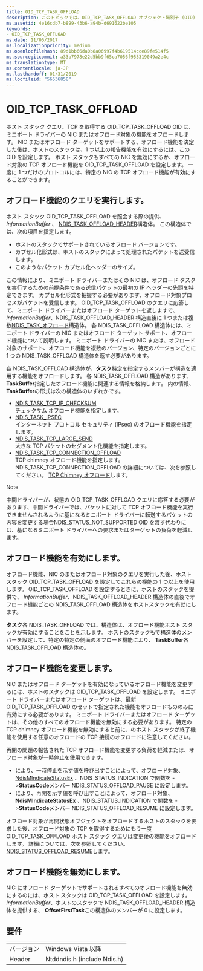 ```yaml
---
title: OID_TCP_TASK_OFFLOAD
description: このトピックでは、OID_TCP_TASK_OFFLOAD オブジェクト識別子 (OID) について説明します。
ms.assetid: 4e16cdb7-b899-43b6-a94b-d691622be105
keywords:
- OID_TCP_TASK_OFFLOAD
ms.date: 11/06/2017
ms.localizationpriority: medium
ms.openlocfilehash: 89d1bb66da0b8a06997f4b619514cce89fe514f5
ms.sourcegitcommit: a33b7978e22d5bb9f65ca7056f955319049a2e4c
ms.translationtype: MT
ms.contentlocale: ja-JP
ms.lasthandoff: 01/31/2019
ms.locfileid: "56536858"
---
```

# <a name="oidtcptaskoffload"></a>OID_TCP_TASK_OFFLOAD

ホスト スタック クエリ、TCP を取得する OID_TCP_TASK_OFFLOAD OID は、ミニポート ドライバーの NIC またはオフロード対象の機能をオフロードします。 NIC またはオフロード ターゲットをサポートする、オフロード機能を決定した後は、ホストのスタックは、1 つ以上の報告機能を有効にするには、この OID を設定します。 ホスト スタックもすべての NIC を無効にするか、オフロード対象の TCP オフロード機能を OID_TCP_TASK_OFFLOAD を設定します。 一度に 1 つだけのプロトコルには、特定の NIC の TCP オフロード機能が有効にすることができます。

## <a name="querying-offload-capabilities"></a>オフロード機能のクエリを実行します。

ホスト スタック OID_TCP_TASK_OFFLOAD を照会する際の提供、 *InformationBuffer* 、 [NDIS_TASK_OFFLOAD_HEADER](https://msdn.microsoft.com/library/windows/hardware/ff559004)構造体。 この構造体では、次の項目を指定します。

- ホストのスタックでサポートされているオフロード バージョンです。
- カプセル化形式は、ホストのスタックによって処理されたパケットを送受信します。
- このようなパケット カプセル化ヘッダーのサイズ。

この情報により、ミニポート ドライバーまたはその NIC は、オフロード タスクを実行するための前提条件である送信パケットの最初の IP ヘッダーの先頭を特定できます。 カプセル化形式を把握する必要があります、オフロード対象プロセスがパケットを受信します。 OID_TCP_TASK_OFFLOAD のクエリに応答して、ミニポート ドライバーまたはオフロード ターゲットを返しますで、 *InformationBuffer*、NDIS_TASK_OFFLOAD_HEADER 構造直後に 1 つまたは複数[NDIS_TASK_オフロード](https://msdn.microsoft.com/library/windows/hardware/ff558995)構造体。 各 NDIS_TASK_OFFLOAD 構造体には、ミニポート ドライバーの NIC またはオフロード ターゲット サポート、オフロード機能について説明します。 ミニポート ドライバーの NIC または、オフロード対象のサポート、オフロード機能を複数のバージョン、特定のバージョンごとに 1 つの NDIS_TASK_OFFLOAD 構造体を返す必要があります。

各 NDIS_TASK_OFFLOAD 構造体が、**タスク**特定を指定するメンバーが構造を適用する機能をオフロードします。 各 NDIS_TASK_OFFLOAD 構造があります、 **TaskBuffer**指定したオフロード機能に関連する情報を格納します。 内の情報、 **TaskBuffer**の形式は次の構造体のいずれかです。

- [NDIS_TASK_TCP_IP_CHECKSUM](https://msdn.microsoft.com/library/windows/hardware/ff559004)  
    チェックサム オフロード機能を指定します。
- [NDIS_TASK_IPSEC](https://msdn.microsoft.com/library/windows/hardware/ff558990)  
    インターネット プロトコル セキュリティ (IPsec) のオフロード機能を指定します。
- [NDIS_TASK_TCP_LARGE_SEND](https://msdn.microsoft.com/library/windows/hardware/ff559008)  
    大きな TCP パケットのセグメント化機能を指定します。
- [NDIS_TASK_TCP_CONNECTION_OFFLOAD](https://msdn.microsoft.com/library/windows/hardware/ff567873)  
    TCP chimney オフロード機能を指定します。 NDIS_TASK_TCP_CONNECTION_OFFLOAD の詳細については、次を参照してください。 [TCP Chimney オフロード](https://docs.microsoft.com/previous-versions/windows/hardware/network/ndis-tcp-chimney-offload)します。

> [!NOTE]
> 中間ドライバーが、状態の OID_TCP_TASK_OFFLOAD クエリに応答する必要があります、中間ドライバーでは、パケットに対して TCP オフロード機能を実行できませんされるように基になるミニポート ドライバーに転送するパケットの内容を変更する場合NDIS_STATUS_NOT_SUPPORTED OID を渡す代わりには、基になるミニポート ドライバーへの要求またはターゲットの負荷を軽減します。

## <a name="enabling-offload-capabilities"></a>オフロード機能を有効にします。

オフロード機能、NIC のまたはオフロード対象のクエリを実行した後、ホスト スタック OID_TCP_TASK_OFFLOAD を設定してこれらの機能の 1 つ以上を使用します。 OID_TCP_TASK_OFFLOAD を設定するときに、ホストのスタックを提供で、 *InformationBuffer*、NDIS_TASK_OFFLOAD_HEADER 構造体の直後でオフロード機能ごとの NDIS_TASK_OFFLOAD 構造体をホストスタックを有効にします。

**タスク**各 NDIS_TASK_OFFLOAD では、構造体は、オフロード機能ホスト スタックが有効にすることをことを示します。 ホストのスタックもで構造体のメンバーを設定して、特定の特定の側面のオフロード機能により、 **TaskBuffer**各 NDIS_TASK_OFFLOAD 構造体の。

## <a name="changing-offload-capabilities"></a>オフロード機能を変更します。 

NIC またはオフロード ターゲットを有効になっているオフロード機能を変更するには、ホストのスタックは OID_TCP_TASK_OFFLOAD を設定します。 ミニポート ドライバーまたはオフロード ターゲットは、最新 OID_TCP_TASK_OFFLOAD のセットで指定された機能をオフロードもののみに有効にする必要があります。 ミニポート ドライバーまたはオフロード ターゲットは、その他のすべてのオフロード機能を無効にする必要があります。 特定の TCP chimney オフロード機能を無効にすると前に、のホスト スタックが終了機能を使用する任意のオフロードの TCP 接続のオフロードに注意してください。

再開の問題の報告された TCP オフロード機能を変更する負荷を軽減または、オフロード対象が一時停止を使用できます。

- により、一時停止を示す値を呼び出すことによって、オフロード対象、 [NdisMIndicateStatusEx](https://msdn.microsoft.com/library/windows/hardware/ff563600) 、NDIS_STATUS_INDICATION で関数を ->**StatusCode**メンバー NDIS_STATUS_OFFLOAD_PAUSE に設定します。
- により、再開を示す値を呼び出すことによって、オフロード対象、 **NdisMIndicateStatusEx** 、NDIS_STATUS_INDICATION で関数を ->**StatusCode**メンバー NDIS_STATUS_OFFLOAD_RESUME に設定します。

オフロード対象が再開状態オブジェクトをオフロードするホストのスタックを要求した後、オフロード対象の TCP を取得するためにもう一度 OID_TCP_TASK_OFFLOAD ホスト スタック クエリは変更後の機能をオフロードします。 詳細については、次を参照してください。 [NDIS_STATUS_OFFLOAD_RESUME](https://msdn.microsoft.com/library/windows/hardware/ff567405)します。

## <a name="disabling-offload-capabilities"></a>オフロード機能を無効にします。

NIC にオフロード ターゲットでサポートされるすべてのオフロード機能を無効にするのには、ホスト スタックは OID_TCP_TASK_OFFLOAD を設定します。 *InformationBuffer*、ホストのスタックで NDIS_TASK_OFFLOAD_HEADER 構造体を提供する、 **OffsetFirstTask**この構造体のメンバーが 0 に設定します。

## <a name="requirements"></a>要件

| | |
| --- | --- |
| バージョン | Windows Vista 以降 |
| Header | Ntddndis.h (include Ndis.h) |

